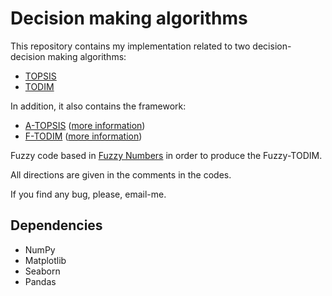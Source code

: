 # Decision making algorithms
This repository contains my implementation related to two decision-decision making algorithms:
* [TOPSIS](https://github.com/paaatcha/Decision-Making/tree/master/TOPSIS)
* [TODIM](https://github.com/paaatcha/Decision-Making/tree/master/TODIM)

In addition, it also contains the framework:
* [A-TOPSIS](https://github.com/paaatcha/Decision-Making/tree/master/A-TOPSIS) ([more information](https://arxiv.org/abs/1610.06998))
* [F-TODIM](https://github.com/lmlima/DecisionMaking/tree/master/FTODIM) ([more information](https://www.sciencedirect.com/science/article/pii/S0957417412006033))

Fuzzy code based in [Fuzzy Numbers](http://github.com/paaatcha/fuzzy) in order to produce the Fuzzy-TODIM.


All directions are given in the comments in the codes.

If you find any bug, please, email-me.

## Dependencies
* NumPy
* Matplotlib
* Seaborn
* Pandas
